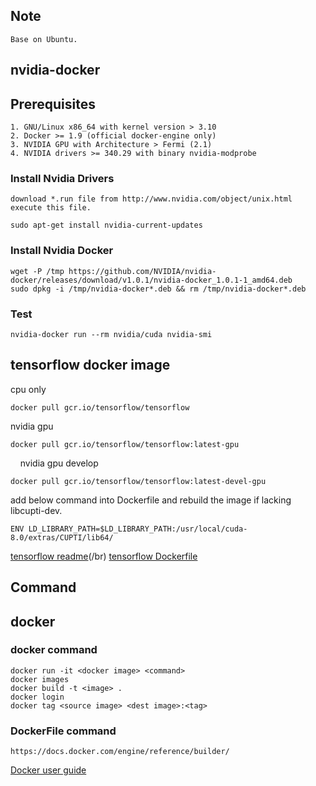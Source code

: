 Note
------------------------
    Base on Ubuntu.


nvidia-docker
-------------------------
## Prerequisites
    1. GNU/Linux x86_64 with kernel version > 3.10
    2. Docker >= 1.9 (official docker-engine only)
    3. NVIDIA GPU with Architecture > Fermi (2.1)
    4. NVIDIA drivers >= 340.29 with binary nvidia-modprobe

### Install Nvidia Drivers
    download *.run file from http://www.nvidia.com/object/unix.html
    execute this file.

    sudo apt-get install nvidia-current-updates

### Install Nvidia Docker
    wget -P /tmp https://github.com/NVIDIA/nvidia-docker/releases/download/v1.0.1/nvidia-docker_1.0.1-1_amd64.deb
    sudo dpkg -i /tmp/nvidia-docker*.deb && rm /tmp/nvidia-docker*.deb

### Test
    nvidia-docker run --rm nvidia/cuda nvidia-smi

tensorflow docker image
----------------------------
cpu only

    docker pull gcr.io/tensorflow/tensorflow

nvidia gpu

    docker pull gcr.io/tensorflow/tensorflow:latest-gpu
    
nvidia gpu develop

    docker pull gcr.io/tensorflow/tensorflow:latest-devel-gpu

add below command into Dockerfile and rebuild the image if lacking libcupti-dev.

    ENV LD_LIBRARY_PATH=$LD_LIBRARY_PATH:/usr/local/cuda-8.0/extras/CUPTI/lib64/

[tensorflow readme](https://github.com/tensorflow/tensorflow/blob/master/tensorflow/tools/docker/README.md)(/br)
[tensorflow Dockerfile](https://github.com/tensorflow/tensorflow/tree/master/tensorflow/tools/docker)

Command
-----------------------------

## docker
### docker command
    docker run -it <docker image> <command>
    docker images
    docker build -t <image> .
    docker login
    docker tag <source image> <dest image>:<tag>
    
### DockerFile command
    https://docs.docker.com/engine/reference/builder/
    
[Docker user guide](https://docs.docker.com/learn/)
